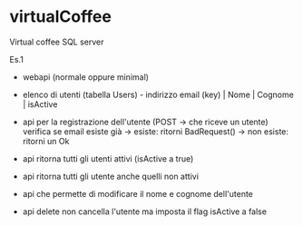 # virtualCoffee
Virtual coffee SQL server

Es.1

- webapi (normale oppure minimal)

- elenco di utenti (tabella Users) - indirizzo email (key) | Nome | Cognome | isActive 

- api per la registrazione dell'utente (POST -> che riceve un utente) verifica se email esiste già
	-> esiste: ritorni BadRequest()
	-> non esiste: ritorni un Ok
	
- api ritorna tutti gli utenti attivi (isActive a true)
- api ritorna tutti gli utente anche quelli non attivi 

- api che permette di modificare il nome e cognome dell'utente

- api delete non cancella l'utente ma imposta il flag isActive a false
